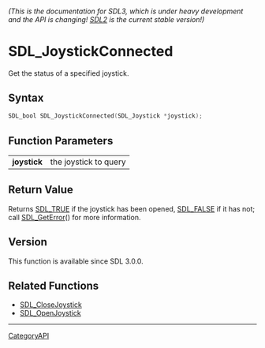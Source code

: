 ###### (This is the documentation for SDL3, which is under heavy development and the API is changing! [SDL2](https://wiki.libsdl.org/SDL2/) is the current stable version!)
# SDL_JoystickConnected

Get the status of a specified joystick.

## Syntax

```c
SDL_bool SDL_JoystickConnected(SDL_Joystick *joystick);

```

## Function Parameters

|                  |                       |
| ---------------- | --------------------- |
| **joystick**     | the joystick to query |

## Return Value

Returns [SDL_TRUE](SDL_TRUE.md) if the joystick has been opened,
[SDL_FALSE](SDL_FALSE.md) if it has not; call [SDL_GetError](SDL_GetError.md)()
for more information.

## Version

This function is available since SDL 3.0.0.

## Related Functions

* [SDL_CloseJoystick](SDL_CloseJoystick.md)
* [SDL_OpenJoystick](SDL_OpenJoystick.md)

----
[CategoryAPI](CategoryAPI.md)
